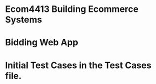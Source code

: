 # Ecom4413 Building Ecommerce Systems 
# Bidding Web App
# Initial Test Cases in the Test Cases file.
